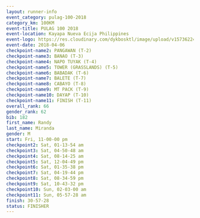 ```yaml
---
layout: runner-info 
event_category: pulag-100-2018 
category_km: 100KM 
event-title: PULAG 100 2018 
event-location: Kayapa Nueva Ecija Philippines 
event-logo: https://res.cloudinary.com/dykbosktl/image/upload/v1573622467/Logo/logo-p1_tnutwz.jpg 
event-date: 2018-04-06 
checkpoint-name2: PANGAWAN (T-2) 
checkpoint-name3: BANAO (T-3) 
checkpoint-name4: NAPO TUYAK (T-4) 
checkpoint-name5: TOWER (GRASSLANDS) (T-5) 
checkpoint-name6: BABADAK (T-6) 
checkpoint-name7: BALETE (T-7) 
checkpoint-name8: CABAYO (T-8) 
checkpoint-name9: MT PACK (T-9) 
checkpoint-name10: DAYAP (T-10) 
checkpoint-name11: FINISH (T-11) 
overall_rank: 66
gender_rank: 62
bib: 182
first_name: Randy
last_name: Miranda
gender: M
start: Fri, 11-00-00 pm
checkpoint2: Sat, 01-13-54 am
checkpoint3: Sat, 04-50-48 am
checkpoint4: Sat, 08-14-25 am
checkpoint5: Sat, 12-04-49 pm
checkpoint6: Sat, 01-35-38 pm
checkpoint7: Sat, 04-19-44 pm
checkpoint8: Sat, 08-34-59 pm
checkpoint9: Sat, 10-43-32 pm
checkpoint10: Sun, 02-03-00 am
checkpoint11: Sun, 05-57-28 am
finish: 30-57-28
status: FINISHER
---
```

